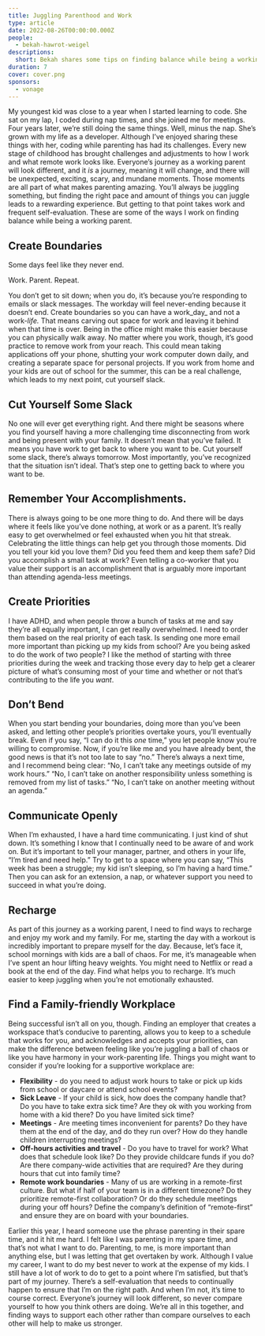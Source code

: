 ```yaml
---
title: Juggling Parenthood and Work
type: article
date: 2022-08-26T00:00:00.000Z
people:
  - bekah-hawrot-weigel
descriptions:
  short: Bekah shares some tips on finding balance while being a working parent.
duration: 7
cover: cover.png
sponsors:
  - vonage
---
```


<sponsor-vonage-comms></sponsor-vonage-comms>

My youngest kid was close to a year when I started learning to code. She sat on my lap, I coded during nap times, and she joined me for meetings. Four years later, we’re still doing the same things. Well, minus the nap. She’s grown with my life as a developer. Although I’ve enjoyed sharing these things with her, coding while parenting has had its challenges. Every new stage of childhood has brought challenges and adjustments to how I work and what remote work looks like. Everyone’s journey as a working parent will look different, and it _is_ a journey, meaning it will change, and there will be unexpected, exciting, scary, and mundane moments. Those moments are all part of what makes parenting amazing. You’ll always be juggling something, but finding the right pace and amount of things you can juggle leads to a rewarding experience. But getting to that point takes work and frequent self-evaluation. These are some of the ways I work on finding balance while being a working parent.

## Create Boundaries

Some days feel like they never end.

Work. Parent. Repeat.

You don’t get to sit down; when you do, it’s because you’re responding to emails or slack messages. The workday will feel never-ending because it doesn’t end. Create boundaries so you can have a work_day_ and not a work-_life._ That means carving out space for work and leaving it behind when that time is over. Being in the office might make this easier because you can physically walk away. No matter where you work, though, it’s good practice to remove work from your reach. This could mean taking applications off your phone, shutting your work computer down daily, and creating a separate space for personal projects.  If you work from home and your kids are out of school for the summer, this can be a real challenge, which leads to my next point, cut yourself slack.

## Cut Yourself Some Slack

No one will ever get everything right. And there might be seasons where you find yourself having a more challenging time disconnecting from work and being present with your family. It doesn’t mean that you’ve failed. It means you have work to get back to where you want to be. Cut yourself some slack, there’s always tomorrow. Most importantly, you’ve recognized that the situation isn’t ideal. That’s step one to getting back to where you want to be.


## Remember Your Accomplishments.

There is always going to be one more thing to do. And there will be days where it feels like you’ve done nothing, at work or as a parent. It’s really easy to get overwhelmed or feel exhausted when you hit that streak. Celebrating the little things can help get you through those moments. Did you tell your kid you love them? Did you feed them and keep them safe? Did you accomplish a small task at work? Even telling a co-worker that you value their support is an accomplishment that is arguably more important than attending agenda-less meetings.

<sponsor-vonage-video></sponsor-vonage-video>

## Create Priorities

I have ADHD, and when people throw a bunch of tasks at me and say they’re all equally important, I can get really overwhelmed. I need to order them based on the real priority of each task. Is sending one more email more important than picking up my kids from school? Are you being asked to do the work of two people? I like the method of starting with three priorities during the week and tracking those every day to help get a clearer picture of what’s consuming most of your time and whether or not that’s contributing to the life you _want_.

## Don’t Bend

When you start bending your boundaries, doing more than you’ve been asked, and letting other people’s priorities overtake yours, you’ll eventually break. Even if you say, “I can do it this _one_ time,” you let people know you’re willing to compromise. Now, if you’re like me and you have already bent, the good news is that it’s not too late to say “no.” There’s always a next time, and I recommend being clear: “No, I can’t take any meetings outside of my work hours.” “No, I can’t take on another responsibility unless something is removed from my list of tasks.” “No, I can’t take on another meeting without an agenda.”

## Communicate Openly

When I’m exhausted, I have a hard time communicating. I just kind of shut down. It’s something I know that I continually need to be aware of and work on. But it’s important to tell your manager, partner, and others in your life, “I’m tired and need help.” Try to get to a space where you can say, “This week has been a struggle; my kid isn’t sleeping, so I’m having a hard time.” Then you can ask for an extension, a nap, or whatever support you need to succeed in what you’re doing.

## Recharge

As part of this journey as a working parent, I need to find ways to recharge and enjoy my work and my family. For me, starting the day with a workout is incredibly important to prepare myself for the day. Because, let’s face it, school mornings with kids are a ball of chaos. For me, it’s manageable when I’ve spent an hour lifting heavy weights. You might need to Netflix or read a book at the end of the day. Find what helps you to recharge. It’s much easier to keep juggling when you’re not emotionally exhausted.

<sponsor-vonage-blog></sponsor-vonage-blog>

## Find a Family-friendly Workplace

Being successful isn’t all on you, though. Finding an employer that creates a workspace that’s conducive to parenting, allows you to keep to a schedule that works for you, and acknowledges and accepts your priorities, can make the difference between feeling like you’re juggling a ball of chaos or like you have harmony in your work-parenting life. Things you might want to consider if you’re looking for a supportive workplace are:

* **Flexibility** - do you need to adjust work hours to take or pick up kids from school or daycare or attend school events?
* **Sick Leave** - If your child is sick, how does the company handle that? Do you have to take extra sick time? Are they ok with you working from home with a kid there? Do you have limited sick time?
* **Meetings** - Are meeting times inconvenient for parents? Do they have them at the end of the day, and do they run over? How do they handle children interrupting meetings?
* **Off-hours activities and travel** - Do you have to travel for work? What does that schedule look like? Do they provide childcare funds if you do? Are there company-wide activities that are required? Are they during hours that cut into family time?
* **Remote work boundaries** - Many of us are working in a remote-first culture. But what if half of your team is in a different timezone? Do they prioritize remote-first collaboration? Or do they schedule meetings during your off hours? Define the company’s definition of “remote-first” and ensure they are on board with your boundaries.

Earlier this year, I heard someone use the phrase parenting in their spare time, and it hit me hard. I felt like I was parenting in my spare time, and that’s not what I want to do. Parenting, to me, is more important than anything else, but I was letting that get overtaken by work. Although I value my career, I want to do my best never to work at the expense of my kids. I still have a lot of work to do to get to a point where I’m satisfied, but that’s part of my journey. There’s a self-evaluation that needs to continually happen to ensure that I’m on the right path. And when I’m not, it’s time to course correct. Everyone’s journey will look different, so never compare yourself to how you think others are doing. We’re all in this together, and finding ways to support each other rather than compare ourselves to each other will help to make us stronger.
